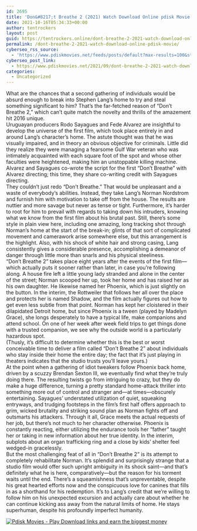 ```yaml
---
id: 2695
title: 'Don&#8217;t Breathe 2 (2021) Watch Download Online pdisk Movie'
date: 2021-10-16T05:34:33+00:00
author: tentrockers
layout: post
guid: https://tentrockers.online/dont-breathe-2-2021-watch-download-online-pdisk-movie/
permalink: /dont-breathe-2-2021-watch-download-online-pdisk-movie/
cyberseo_rss_source:
  - 'https://www.pdiskmovies.net/feeds/posts/default?max-results=100&start-index=501'
cyberseo_post_link:
  - https://www.pdiskmovies.net/2021/09/dont-breathe-2-2021-watch-download.html
categories:
  - Uncategorized
---
```

<div>
  <div>
    <span>What are the chances that a second gathering of individuals would be absurd enough to break into Stephen Lang&#8217;s home to try and steal something significant to him? That&#8217;s the far-fetched reason of &#8220;Don&#8217;t Breathe 2,&#8221; which can&#8217;t quite match the novelty and thrills of the amazement hit 2016 unique.&nbsp;</span>
  </div>
  
  <div>
    <span>Uruguayan producers Rodo Sayagues and Fede Alvarez are insightful to develop the universe of the first film, which took place entirely in and around Lang&#8217;s character&#8217;s home. The astute thought was that he was visually impaired, and in theory an obvious objective for criminals. Little did they realize they were managing a fearsome Gulf War veteran who was intimately acquainted with each square foot of the spot and whose other faculties were heightened, making him an unstoppable killing machine. Alvarez and Sayagues co-wrote the script for the first &#8220;Don&#8217;t Breathe&#8221; with Alvarez directing; this time, they share co-writing credit with Sayagues directing.&nbsp;</span>
  </div>
  
  <div>
    <span>They couldn&#8217;t just redo &#8220;Don&#8217;t Breathe.&#8221; That would be unpleasant and a waste of everybody&#8217;s abilities. Instead, they take Lang&#8217;s Norman Nordstrom and furnish him with motivation to take off from the house. The results are nuttier and more savage but never as tense or tight. Furthermore, it&#8217;s harder to root for him to prevail with regards to taking down his intruders, knowing what we know from the first film about his brutal past. Still, there&#8217;s some style in plain view here, including one amazing, long tracking shot through Norman&#8217;s home at the start of the break-in; glints of that sort of complicated movement and camerawork arise somewhere else, but this arrangement is the highlight. Also, with his shock of white hair and strong casing, Lang consistently gives a considerable presence, accomplishing a demeanor of danger through little more than snarls and his physical steeliness.&nbsp;</span>
  </div>
  
  <div>
    <span>&#8220;Don&#8217;t Breathe 2&#8221; takes place eight years after the events of the first film—which actually puts it sooner rather than later, in case you&#8217;re following along. A house fire left a little young lady stranded and alone in the center of the street; Norman scooped her up, took her home and has raised her as his own daughter. He likewise named her Phoenix, which is just slightly on the button. In the interim, the Rottweiler that follows her all over the place and protects her is named Shadow, and the film actually figures out how to get even less subtle from that point. Norman has kept her cloistered in their dilapidated Detroit home, but since Phoenix is a tween (played by Madelyn Grace), she longs desperately to have a typical life, make companions and attend school. On one of her week after week field trips to get things done with a trusted companion, we see why the outside world is a particularly hazardous spot.&nbsp;</span>
  </div>
  
  <div>
    <span>(Thusly, it&#8217;s difficult to determine whether this is the best or worst conceivable time to deliver a film called &#8220;Don&#8217;t Breathe 2&#8221; about individuals who stay inside their home the entire day; the fact that it&#8217;s just playing in theaters indicates that the studio trusts you&#8217;ll leave yours.)&nbsp;</span>
  </div>
  
  <div>
    <span>At the point when a gathering of idiot tweakers follow Phoenix back home, driven by a scuzzy Brendan Sexton III, we eventually find what they&#8217;re truly doing there. The resulting twists go from intriguing to crazy, but they do make a huge difference, turning a pretty standard home-attack thriller into something more out of control and stranger and—at times—obscurely entertaining. Sayagues&#8217; understated utilization of quiet, squeaking entryways, and trudging footsteps in the film&#8217;s first half offers approach to grim, wicked brutality and striking sound plan as Norman fights off and outsmarts his attackers. Through it all, Grace meets the actual requests of her job, but there&#8217;s not much to her character otherwise. Phoenix is constantly reacting, either utilizing the endurance tools her &#8220;father&#8221; taught her or taking in new information about her true identity. In the interim, subplots about an organ trafficking ring and a close by kids&#8217; shelter feel wedged-in gracelessly.&nbsp;</span>
  </div>
  
  <div>
    <span>But the most challenging feat of all in &#8220;Don&#8217;t Breathe 2&#8221; is its attempt to completely rehabilitate Norman. It&#8217;s splendid and surprisingly strange that a studio film would offer such upright ambiguity in its shock saint—and that&#8217;s definitely what he is here, comparatively—but the reason for his torment waits until the end. There&#8217;s a squeamishness that&#8217;s unpreventable, despite his great hearted efforts now and the conspicuous love for canines that fills in as a shorthand for his redemption. It&#8217;s to Lang&#8217;s credit that we&#8217;re willing to follow him on his unexpected excursion and actually care about whether he can continue kicking ass away from the natural limits of home. He stays superhuman, despite his profoundly imperfect humanity.</span>
  </div>
</div>

[![](https://1.bp.blogspot.com/-KJZYdQTn3nw/YS8VdIdXMyI/AAAAAAAAaw4/BR8dsGkpxw0T8C_4G4ALfMA7cP79KN3kwCLcBGAsYHQ/w400-h58/play_download_buttuons-removebg-preview.png "Pdisk Movies - Play Download links and earn the biggest money")](https://kofilink.com/1/bnYya3ZoMDAwMjl0?dn=1)